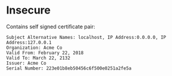 # Insecure
Contains self signed certificate pair:

```
Subject Alternative Names: localhost, IP Address:0.0.0.0, IP Address:127.0.0.1
Organization: Acme Co
Valid From: February 22, 2018
Valid To: March 22, 2132
Issuer: Acme Co
Serial Number: 223e01b8eb50456c6f500e0251a2fe5a
```
